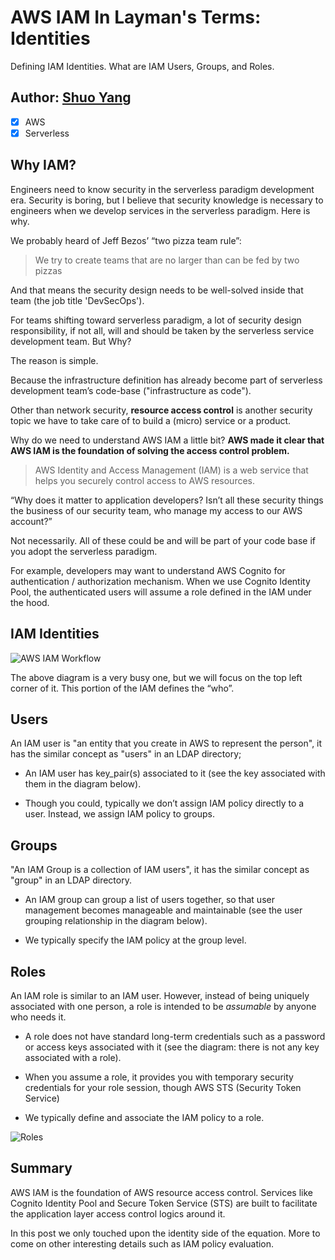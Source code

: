 # AWS IAM In Layman's Terms: Identities

Defining IAM Identities. What are IAM Users, Groups, and Roles.

## Author: [Shuo Yang](https://syang.substack.com/p/aws-iam-in-a-laymans-words-1-identities)

 - [X] AWS
 - [X] Serverless

## Why IAM?

Engineers need to know security in the serverless paradigm development era.
Security is boring, but I believe that security knowledge is necessary to
engineers when we develop services in the serverless paradigm. Here is why.

We probably heard of Jeff Bezos’ “two pizza team rule”:

> We try to create teams that are no larger than can be fed by two pizzas

And that means the security design needs to be well-solved inside that team
(the job title 'DevSecOps').

For teams shifting toward serverless paradigm, a lot of security design
responsibility, if not all, will and should be taken by the serverless
service development team. But Why?

The reason is simple.

Because the infrastructure definition has already become part of serverless
development team’s code-base ("infrastructure as code").

Other than network security, **resource access control** is another security
topic we have to take care of to build a (micro) service or a product.

Why do we need to understand AWS IAM a little bit? **AWS made it clear that AWS IAM
is the foundation of solving the access control problem.**

> AWS Identity and Access Management (IAM) is a web service that helps you
securely control access to AWS resources. 

“Why does it matter to application developers? Isn’t all these security things
the business of our security team, who manage my access to our AWS account?”

Not necessarily. All of these could be and will be part of your code base if you
adopt the serverless paradigm.

For example, developers may want to understand AWS Cognito for authentication /
authorization mechanism. When we use Cognito Identity Pool, the authenticated
users will assume a role defined in the IAM under the hood.

## IAM Identities

![AWS IAM Workflow](https://cdn.substack.com/image/fetch/w_1456,c_limit,f_auto,q_auto:good,fl_progressive:steep/https%3A%2F%2Fbucketeer-e05bbc84-baa3-437e-9518-adb32be77984.s3.amazonaws.com%2Fpublic%2Fimages%2F71c3c49f-50ad-4692-89e0-b08600434ce9_800x709.png "AWS IAM Workflow")

The above diagram is a very busy one, but we will focus on the top left corner
of it. This portion of the IAM defines the “who”.

## Users

An IAM user is "an entity that you create in AWS to represent the person", it
has the similar concept as "users" in an LDAP directory;

 - An IAM user has key_pair(s) associated to it (see the key associated with them
in the diagram below).

 - Though you could, typically we don’t assign IAM policy directly to a user.
Instead, we assign IAM policy to groups.

## Groups

"An IAM Group is a collection of IAM users", it has the similar concept as
"group" in an LDAP directory.

 - An IAM group can group a list of users together, so that user management
becomes manageable and maintainable (see the user grouping relationship in the
diagram below).

 - We typically specify the IAM policy at the group level.

## Roles

An IAM role is similar to an IAM user. However, instead of being uniquely
associated with one person, a role is intended to be _assumable_ by anyone who
needs it.

 - A role does not have standard long-term credentials such as a password or
access keys associated with it (see the diagram: there is not any key
associated with a role).

 - When you assume a role, it provides you with temporary security credentials for
your role session, though AWS STS (Security Token Service)

 - We typically define and associate the IAM policy to a role.

![Roles](https://cdn.substack.com/image/fetch/f_auto,q_auto:good,fl_progressive:steep/https%3A%2F%2Fbucketeer-e05bbc84-baa3-437e-9518-adb32be77984.s3.amazonaws.com%2Fpublic%2Fimages%2F4905f68a-3e2c-4ac4-8044-c68f6e3252b8_799x510.png "Roles")

## Summary
AWS IAM is the foundation of AWS resource access control. Services like Cognito
Identity Pool and Secure Token Service (STS) are built to facilitate the
application layer access control logics around it.

In this post we only touched upon the identity side of the equation. More to
come on other interesting details such as IAM policy evaluation.
